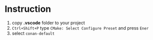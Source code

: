 # Instruction

1. copy **.vscode** folder to your project 
2. `Ctrl+Shift+P` type `CMake: Select Configure Preset` and press `Ener`
3. select `conan-default`